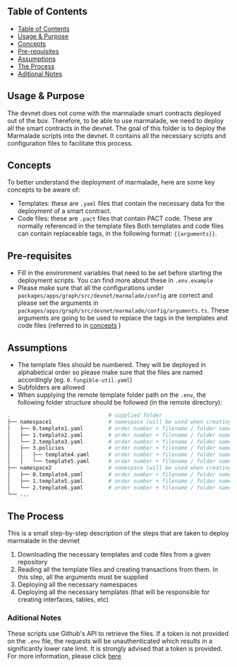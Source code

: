 ## Table of Contents

- [Table of Contents][1]
- [Usage & Purpose][2]
- [Concepts][3]
- [Pre-requisites][4]
- [Assumptions][5]
- [The Process][6]
- [Aditional Notes][7]

## Usage & Purpose

The devnet does not come with the marmalade smart contracts deployed out of the
box. Therefore, to be able to use marmalade, we need to deploy all the smart
contracts in the devnet. The goal of this folder is to deploy the Marmalade
scripts into the devnet. It contains all the necessary scripts and configuration
files to facilitate this process.

## Concepts

To better understand the deployment of marmalade, here are some key concepts to
be aware of:

- Templates: these are `.yaml` files that contain the necessary data for the
  deployment of a smart contract.
- Code files: these are `.pact` files that contain PACT code. These are normally
  referenced in the template files Both templates and code files can contain
  replaceable tags, in the following format: `{{arguments}}`.

## Pre-requisites

- Fill in the environment variables that need to be set before starting the
  deployment scripts. You can find more about these in `.env.example`
- Please make sure that all the configurations under
  `packages/apps/graph/src/devnet/marmalade/config` are correct and please set
  the arguments in
  `packages/apps/graph/src/devnet/marmalade/config/arguments.ts`. These
  arguments are going to be used to replace the tags in the templates and code
  files (referred to in [concepts](#concepts) )

## Assumptions

- The template files should be numbered. They will be deployed in alphabetical
  order so please make sure that the files are named accordingly (eg.
  `0.fungible-util.yaml`)
- Subfolders are allowed
- When supplying the remote template folder path on the `.env`, the following
  folder structure should be followed (in the remote directory):

```bash
.                               # supplied folder
├── namespace1                  # namespace (will be used when creating transaction)
│   ├── 0.template1.yaml        # order number + filename / folder name
│   ├── 1.template2.yaml        # order number + filename / folder name
│   └── 2.template3.yaml        # order number + filename / folder name
│   ├── 3.policies              # order number + filename / folder name
│   │   ├── template4.yaml      # order number + filename / folder name
│   │   └── template5.yaml      # order number + filename / folder name
├── namespace2                  # namespace (will be used when creating transaction)
│   ├── 0.template4.yaml        # order number + filename / folder name
│   ├── 1.template5.yaml        # order number + filename / folder name
│   └── 2.template6.yaml        # order number + filename / folder name
└── ...
```

## The Process

This is a small step-by-step description of the steps that are taken to deploy
marmalade in the devnet

1. Downloading the necessary templates and code files from a given repository
2. Reading all the template files and creating transactions from them. In this
   step, all the arguments must be supplied
3. Deploying all the necessary namespaces
4. Deploying all the necessary templates (that will be responsible for creating
   interfaces, tables, etc)

### Aditional Notes

These scripts use Github's API to retrieve the files. If a token is not provided
on the `.env` file, the requests will be unauthenticated which results in a
significantly lower rate limit. It is strongly advised that a token is provided.
For more information, please click
[here](https://docs.github.com/en/rest/overview/rate-limits-for-the-rest-api?apiVersion=2022-11-28)

[1]: #table-of-contents
[2]: #usage--purpose
[3]: #concepts
[4]: #pre-requisites
[5]: #assumptions
[6]: #the-process
[7]: #aditional-notes
